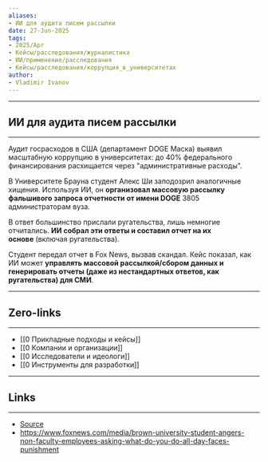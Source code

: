 ```yaml
---
aliases: 
- ИИ для аудита писем рассылки 
date: 27-Jun-2025
tags:
- 2025/Apr
- Кейсы/расследования/журналистика
- ИИ/применение/расследования
- Кейсы/расследования/коррупция_в_университетах
author:
- Vladimir Ivanov
---
```

-----
##  ИИ для аудита писем рассылки 
-----
Аудит госрасходов в США (департамент DOGE Маска) выявил масштабную коррупцию в университетах: до 40% федерального финансирования расхищается через "административные расходы".  

В Университете Брауна студент Алекс Ши заподозрил аналогичные хищения. Используя ИИ, он **организовал массовую рассылку фальшивого запроса отчетности от имени DOGE** 3805 администраторам вуза.  

В ответ большинство прислали ругательства, лишь немногие отчитались. **ИИ собрал эти ответы и составил отчет на их основе** (включая ругательства).  

Студент передал отчет в Fox News, вызвав скандал. Кейс показал, как ИИ может **управлять массовой рассылкой/сбором данных и генерировать отчеты (даже из нестандартных ответов, как ругательства) для СМИ**.


---
## Zero-links
---
- [[0 Прикладные подходы и кейсы]]
- [[0 Компании и организации]]
- [[0 Исследователи и идеологи]]
- [[0 Инструменты для разработки]]

---
## Links
---
- [Source](https://t.me/turboproject/1566)
- https://www.foxnews.com/media/brown-university-student-angers-non-faculty-employees-asking-what-do-you-do-all-day-faces-punishment
